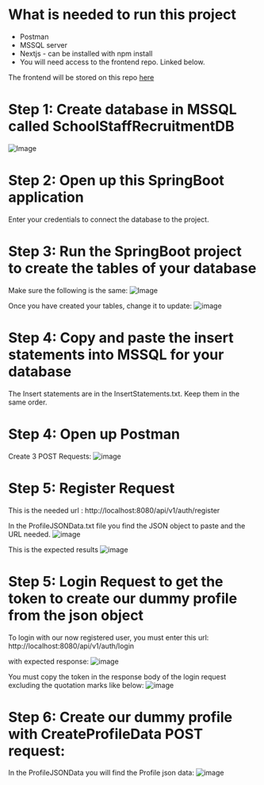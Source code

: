 # What is needed to run this project
- Postman
- MSSQL server
- Nextjs - can be installed with npm install
- You will need access to the frontend repo. Linked below.
  
The frontend will be stored on this repo [here](https://github.com/horiaomar25/SchoolStaffRecruitmentPlatform-Frontend)


# Step 1: Create database in MSSQL called SchoolStaffRecruitmentDB
![Image](https://github.com/user-attachments/assets/17b24bfb-546e-498d-9f34-3a527ae928aa)

# Step 2: Open up this SpringBoot application
Enter your credentials to connect the database to the project.

# Step 3: Run the SpringBoot project to create the tables of your database
Make sure the following is the same:
![Image](https://github.com/user-attachments/assets/ea299b15-c9c1-457d-b3f7-c1a78d50bea2)

Once you have created your tables, change it to update:
![image](https://github.com/user-attachments/assets/6c0fd632-79e5-4f8e-864e-285c121749eb)

# Step 4: Copy and paste the insert statements into MSSQL for your database
The Insert statements are in the InsertStatements.txt. Keep them in the same order.

# Step 4: Open up Postman
Create 3 POST Requests:
![image](https://github.com/user-attachments/assets/2377ac42-623a-4496-982b-964c25d3c7ce)

# Step 5: Register Request

 This is the needed url : http://localhost:8080/api/v1/auth/register
 
In the ProfileJSONData.txt file you find the JSON object to paste and the URL needed.
![image](https://github.com/user-attachments/assets/56938530-514e-4d47-b9e6-5ef271bbeea2)

This is the expected results
![image](https://github.com/user-attachments/assets/690f8df9-2084-4412-99e4-da33e877b0fd)

# Step 5: Login Request to get the token to create our dummy profile from the json object
To login with our now registered user, you must enter this url: http://localhost:8080/api/v1/auth/login 

with expected response:
![image](https://github.com/user-attachments/assets/d0402d8d-e769-46cd-94b8-37262afadd18)

You must copy the token in the response body of the login request excluding the quotation marks like below:
![image](https://github.com/user-attachments/assets/24fb3b96-2704-4056-a14c-77682d9e0427)

# Step 6: Create our dummy profile with CreateProfileData POST request:
In the ProfileJSONData you will find the Profile json data:
![image](https://github.com/user-attachments/assets/94e16dd6-7aae-4ba5-980d-a77c2fd89e04)








